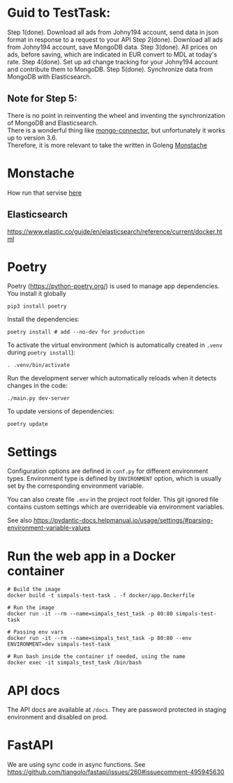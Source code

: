 

# Guid to TestTask:

Step 1(done). Download all ads from Johny194 account, send data in json format in response to a request to your API
Step 2(done). Download all ads from Johny194 account, save MongoDB data.
Step 3(done). All prices on ads, before saving, which are indicated in EUR convert to MDL at today's rate.
Step 4(done). Set up ad change tracking for your Johny194 account and contribute them to MongoDB.
Step 5(done). Synchronize data from MongoDB with Elasticsearch.

## Note for Step 5: 
There is no point in reinventing the wheel and inventing the synchronization of MongoDB and Elasticsearch.  
There is a wonderful thing like [mongo-connector](https://github.com/yougov/mongo-connector), but unfortunately it works up to version 3.6.  
Therefore, it is more relevant to take the written in Goleng [Monstache](https://github.com/rwynn/monstache)

# Monstache

How run that servise [here](https://rwynn.github.io/monstache-site/start/)

## Elasticsearch

https://www.elastic.co/guide/en/elasticsearch/reference/current/docker.html

# Poetry

Poetry (https://python-poetry.org/) is used to manage app dependencies. You install it globally

    pip3 install poetry


Install the dependencies:

    poetry install # add --no-dev for production

To activate the virtual environment (which is automatically created in `.venv` during `poetry install`):

    . .venv/bin/activate


Run the development server which automatically reloads when it detects changes in the code:

    ./main.py dev-server

To update versions of dependencies:

    poetry update


# Settings
    
Configuration options are defined in `conf.py` for different environment types. Environment
type is defined by `ENVIRONMENT` option, which is usually set by the corresponding environment
variable.

You can also create file `.env` in the project root folder. This git ignored file contains custom 
settings which are overrideable via environment variables.

See also https://pydantic-docs.helpmanual.io/usage/settings/#parsing-environment-variable-values


# Run the web app in a Docker container

    # Build the image
    docker build -t simpals-test-task . -f docker/app.Dockerfile

    # Run the image
    docker run -it --rm --name=simpals_test_task -p 80:80 simpals-test-task 

    # Passing env vars 
    docker run -it --rm --name=simpals_test_task -p 80:80 --env ENVIRONMENT=dev simpals-test-task

    # Run bash inside the container if needed, using the name 
    docker exec -it simpals_test_task /bin/bash


# API docs

The API docs are available at `/docs`. They are password protected in staging environment and disabled
on prod.


# FastAPI

We are using sync code in async functions. See https://github.com/tiangolo/fastapi/issues/260#issuecomment-495945630